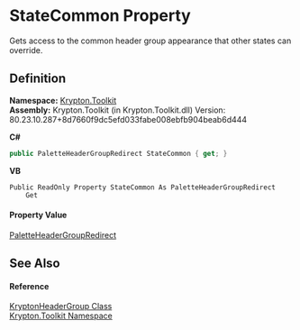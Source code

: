# StateCommon Property


Gets access to the common header group appearance that other states can override.



## Definition
**Namespace:** <a href="79d2eac2-21f4-54ff-7552-b20c33c30600.md">Krypton.Toolkit</a>  
**Assembly:** Krypton.Toolkit (in Krypton.Toolkit.dll) Version: 80.23.10.287+8d7660f9dc5efd033fabe008ebfb904beab6d444

**C#**
``` C#
public PaletteHeaderGroupRedirect StateCommon { get; }
```
**VB**
``` VB
Public ReadOnly Property StateCommon As PaletteHeaderGroupRedirect
	Get
```



#### Property Value
<a href="4c7e4295-21e1-e2df-73ea-f0392172c7cb.md">PaletteHeaderGroupRedirect</a>

## See Also


#### Reference
<a href="1dd0c7d4-cc3f-570c-d5c2-b0c64f5cb7ce.md">KryptonHeaderGroup Class</a>  
<a href="79d2eac2-21f4-54ff-7552-b20c33c30600.md">Krypton.Toolkit Namespace</a>  
